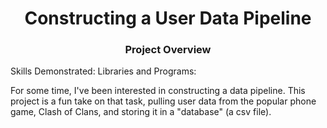 # <div align="center">Constructing a User Data Pipeline<div>

### <div align="center">Project Overview<div>
Skills Demonstrated:
Libraries and Programs:

For some time, I've been interested in constructing a data pipeline. This project is a fun take on that task, pulling user data from the popular phone game, Clash of Clans, and storing it in a "database" (a csv file).

